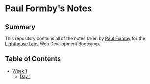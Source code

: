 # Paul Formby's Notes
## Summary 

This repository contains all of the notes taken by [Paul Formby](https://github.com/pformb) for the [Lighthouse Labs](https://www.lighthouselabs.ca/) Web Development Bootcamp.

## Table of Contents
* [Week 1](/Week_1/)
  * [Day 1](/Week_1/Day_1)